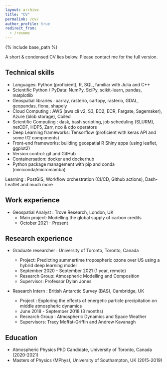 ```yaml
---
layout: archive
title: "CV"
permalink: /cv/
author_profile: true
redirect_from:
  - /resume
---
```


{% include base_path %}

A short & condensed CV lies below. Please contact me for the full version.

## Technical skills

* Languages: Python (proficient), R, SQL, familiar with Julia and C++
* Scientific Python / PyData: NumPy, SciPy, scikit-learn, pandas, matplotlib
* Geospatial libraries : xarray, rasterio, cartopy, rasterio, GDAL, geopandas, fiona, shapely
* Cloud Computing : AWS (aws cli v2, S3, EC2, ECR, Fargate, Sagemaker), Azure (blob storage), Coiled
* Scientific Computing : dask, bash scripting, job scheduling (SLURM), netCDF, HDF5, Zarr, nco & cdo operators
* Deep Learning frameworks: Tensorflow (proficient with keras API and some tf2 components)
* Front-end frameworks: building geospatial R Shiny apps (using leaflet, ggplot2)
* Version control: git and GitHub
* Containersation: docker and dockerhub
* Python package management with pip and conda (miniconda/micromamba)

Learning : PostGIS, Workflow orchestration (CI/CD, Github actions), Dash-Leaflet and much more

## Work experience

* Geospatial Analyst : Trove Research, London, UK
  * Main project: Modelling the global supply of carbon credits 
  * October 2021 - Present
  
## Research experience

* Graduate researcher : University of Toronto, Toronto, Canada
  * Project: Predicting summertime tropospheric ozone over US using a hybrid deep learning model
  * September 2020 - September 2021 (1 year, remote)
  * Research Group: Atmospheric Modelling and Composition
  * Supervisor: Professor Dylan Jones

* Research Intern : British Antarctic Survey (BAS), Cambridge, UK
  * Project : Exploring the effects of energetic particle precipitation on middle atmospheric dynamics
  * June 2018 - September 2018 (3 months)
  * Research Group : Atmospheric Dynamics and Space Weather
  * Supervisors: Tracy Moffat-Griffin and Andrew Kavanagh

## Education

* Atmospheric Physics PhD Candidate, University of Toronto, Canada (2020-2021)
* Masters of Physics (MPhys), University of Southampton, UK (2015-2019)
